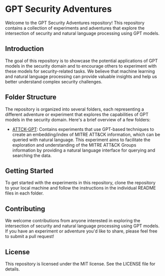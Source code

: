 # GPT Security Adventures
Welcome to the GPT Security Adventures repository! This repository contains a collection of experiments and adventures that explore the intersection of security and natural language processing using GPT models.

## Introduction
The goal of this repository is to showcase the potential applications of GPT models in the security domain and to encourage others to experiment with these models for security-related tasks. We believe that machine learning and natural language processing can provide valuable insights and help us better understand complex security challenges.

## Folder Structure
The repository is organized into several folders, each representing a different adventure or experiment that explores the capabilities of GPT models in the security domain. Here's a brief overview of a few folders:

* [ATTCK-GPT](experiments/ATTCK-GPT/README.md): Contains experiments that use GPT-based techniques to create an embedding/index of MITRE ATT&CK information, which can be queried with natural language. This experiment aims to facilitate the exploration and understanding of the MITRE ATT&CK Groups information by providing a natural language interface for querying and searching the data.

## Getting Started
To get started with the experiments in this repository, clone the repository to your local machine and follow the instructions in the individual README files in each folder.

## Contributing
We welcome contributions from anyone interested in exploring the intersection of security and natural language processing using GPT models. If you have an experiment or adventure you'd like to share, please feel free to submit a pull request!

## License
This repository is licensed under the MIT license. See the LICENSE file for details.